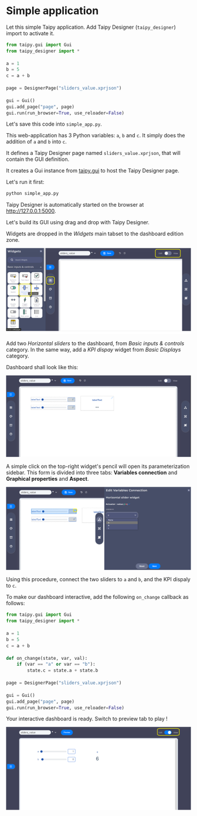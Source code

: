 # Simple application

Let this simple Taipy application. Add Taipy Designer (`taipy_designer`) import to activate it.

```python
from taipy.gui import Gui
from taipy_designer import *

a = 1
b = 5
c = a + b

page = DesignerPage("sliders_value.xprjson")

gui = Gui()
gui.add_page("page", page)
gui.run(run_browser=True, use_reloader=False)
```

Let's save this code into `simple_app.py`.

This web-application has 3 Python variables: `a`, `b` and `c`. It simply does the addition of `a` and `b` into `c`.

It defines a Taipy Designer page named `sliders_value.xprjson`, that will contain the GUI definition.

It creates a Gui instance from [taipy.gui](https://docs.taipy.io/en/release-3.0/manuals/gui/) to host the Taipy Designer page.

Let's run it first:

```sh
python simple_app.py
```

Taipy Designer is automatically started on the browser at <http://127.0.0.1:5000>.

Let's build its GUI using drag and drop with Taipy Designer.

Widgets are dropped in the *Widgets* main tabset to the dashboard edition zone.

![selected-widget](wdg/selected-widget.png)

Add two *Horizontal sliders* to the dashboard, from *Basic inputs & controls* category. In the same way, add a *KPI dispay* widget from *Basic Displays* category.

Dashboard shall look like this:

![connect-widget](wdg/simple-app-edit.png)

A simple click on the top-right widget's pencil will open its parameterization sidebar. This form is divided into three tabs: **Variables connection** and **Graphical properties** and **Aspect**.

![connect-widget](wdg/connect-widget.png)

Using this procedure, connect the two sliders to `a` and `b`, and the KPI dispaly to `c`.

To make our dashboard interactive, add the following `on_change` callback as follows:

```python
from taipy.gui import Gui
from taipy_designer import *

a = 1
b = 5
c = a + b

def on_change(state, var, val):
    if (var == "a" or var == "b"):
        state.c = state.a + state.b

page = DesignerPage("sliders_value.xprjson")

gui = Gui()
gui.add_page("page", page)
gui.run(run_browser=True, use_reloader=False)
```

Your interactive dashboard is ready. Switch to preview tab to play !


![connect-widget](wdg/view-simple.png)

